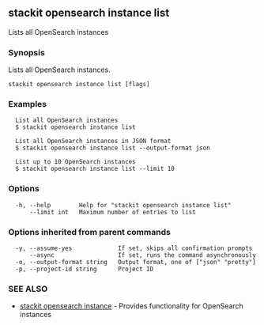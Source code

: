 ## stackit opensearch instance list

Lists all OpenSearch instances

### Synopsis

Lists all OpenSearch instances.

```
stackit opensearch instance list [flags]
```

### Examples

```
  List all OpenSearch instances
  $ stackit opensearch instance list

  List all OpenSearch instances in JSON format
  $ stackit opensearch instance list --output-format json

  List up to 10 OpenSearch instances
  $ stackit opensearch instance list --limit 10
```

### Options

```
  -h, --help        Help for "stackit opensearch instance list"
      --limit int   Maximum number of entries to list
```

### Options inherited from parent commands

```
  -y, --assume-yes             If set, skips all confirmation prompts
      --async                  If set, runs the command asynchronously
  -o, --output-format string   Output format, one of ["json" "pretty"]
  -p, --project-id string      Project ID
```

### SEE ALSO

* [stackit opensearch instance](./stackit_opensearch_instance.md)	 - Provides functionality for OpenSearch instances

